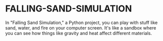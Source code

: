 # FALLING-SAND-SIMULATION
In "Falling Sand Simulation," a Python project, you can play with stuff like sand, water, and fire on your computer screen. It's like a sandbox where you can see how things like gravity and heat affect different materials.
